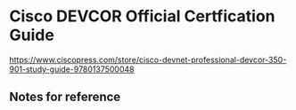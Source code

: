 # Cisco DEVCOR Official Certfication Guide

<https://www.ciscopress.com/store/cisco-devnet-professional-devcor-350-901-study-guide-9780137500048>

## Notes for reference
